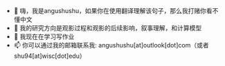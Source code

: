 - 👋 嗨，我是angushushu，如果你在使用翻译理解该句子，那么我打赌你看不懂中文
- 👀 我的研究方向是观影过程和观影的后续影响，叙事理解，和计算模型
- 🌱 我现在在学习写作业
- 📫 你可以通过我的邮箱联系我: angushushu[at]outlook[dot]com（或者shu94[at]wisc[dot]edu）

<!---
angushushu/angushushu is a ✨ special ✨ repository because its `README.md` (this file) appears on your GitHub profile.
You can click the Preview link to take a look at your changes.
--->
